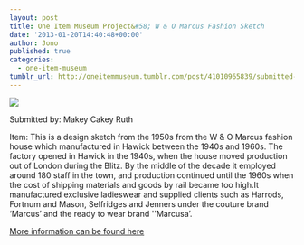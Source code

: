 ```yaml
---
layout: post
title: One Item Museum Project&#58; W & O Marcus Fashion Sketch
date: '2013-01-20T14:40:48+00:00'
author: Jono
published: true
categories:
  - one-item-museum
tumblr_url: http://oneitemmuseum.tumblr.com/post/41010965839/submitted-by-makey-cakey-ruth-itemthis-is-a
---
```

<img src="http://ellis.scot/uploads/2013/01/drawing.jpg" />

Submitted by: Makey Cakey Ruth

Item: This is a design sketch from the 1950s from the W & O Marcus fashion house which manufactured in Hawick between the 1940s and 1960s. The factory opened in Hawick in the 1940s, when the house moved production out of London during the Blitz. By the middle of the decade it employed around 180 staff in the town, and production continued until the 1960s when the cost of shipping materials and goods by rail became too high.It manufactured exclusive ladieswear and supplied clients such as Harrods, Fortnum and Mason, Selfridges and Jenners under the couture brand ‘Marcus’ and the ready to wear brand ''Marcusa’.

<a href="http://archiveshub.ac.uk/data/gb582-hwuawom">More information can be found here</a>
